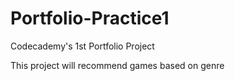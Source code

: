 # Portfolio-Practice1
 Codecademy's 1st Portfolio Project

This project will recommend games based on genre